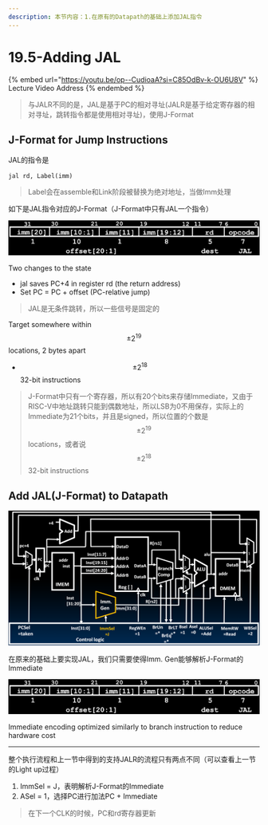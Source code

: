 ```yaml
---
description: 本节内容：1.在原有的Datapath的基础上添加JAL指令
---
```


# 19.5-Adding JAL

{% embed url="https://youtu.be/op--CudioaA?si=C85OdBv-k-OU6U8V" %}
Lecture Video Address
{% endembed %}

> 与JALR不同的是，JAL是基于PC的相对寻址(JALR是基于给定寄存器的相对寻址，跳转指令都是使用相对寻址)，使用J-Format

## J-Format for Jump Instructions

JAL的指令是

```assembly
jal rd, Label(imm)
```

> Label会在assemble和Link阶段被替换为绝对地址，当做Imm处理

如下是JAL指令对应的J-Format（J-Format中只有JAL一个指令）

![J-Format](../lec12-risc-v-instruction-formats-ii/.image/image-20240607204117200.png)

Two changes to the state

* jal saves PC+4 in register rd (the return address)
* Set PC = PC + offset (PC-relative jump)

> JAL是无条件跳转，所以一些信号是固定的

Target somewhere within $$±2^{19}$$ locations, 2 bytes apart

* $$±2^{18}$$ 32-bit instructions

> J-Format中只有一个寄存器，所以有20个bits来存储Immediate，又由于RISC-V中地址跳转只能到偶数地址，所以LSB为0不用保存，实际上的Immediate为21个bits，并且是signed，所以位置的个数是 $$±2^{19}$$ locations，或者说 $$±2^{18}$$ 32-bit instructions

## Add JAL(J-Format) to Datapath

![J-Format Datapath](.image/image-20240615144855582.png)

在原来的基础上要实现JAL，我们只需要使得Imm. Gen能够解析J-Format的Immediate

![J-Format](../lec12-risc-v-instruction-formats-ii/.image/image-20240607204117200.png)

Immediate encoding optimized similarly to branch instruction to reduce hardware cost

***

整个执行流程和上一节中得到的支持JALR的流程只有两点不同（可以查看上一节的Light up过程）

1. ImmSel = J，表明解析J-Format的Immediate
2. ASel = 1，选择PC进行加法PC + Immediate

> 在下一个CLK的时候，PC和rd寄存器更新
